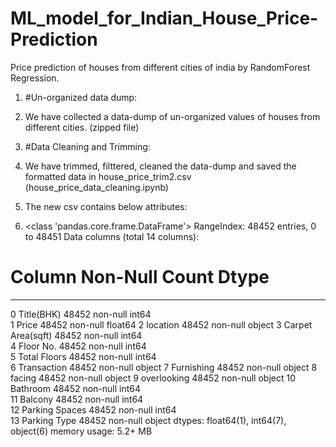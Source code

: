 # ML_model_for_Indian_House_Price-Prediction
Price prediction of houses from different cities of india by RandomForest Regression.

1. #Un-organized data dump:
2. We have collected a data-dump of un-organized values of houses from different cities. (zipped file)

3. #Data Cleaning and Trimming:
4. We have trimmed, filttered, cleaned the data-dump and saved the formatted data in house_price_trim2.csv (house_price_data_cleaning.ipynb)
5. The new csv contains below attributes:
6.   <class 'pandas.core.frame.DataFrame'>
RangeIndex: 48452 entries, 0 to 48451
Data columns (total 14 columns):
 #   Column             Non-Null Count  Dtype  
---  ------             --------------  -----  
 0   Title(BHK)         48452 non-null  int64  
 1   Price              48452 non-null  float64
 2   location           48452 non-null  object 
 3   Carpet Area(sqft)  48452 non-null  int64  
 4   Floor No.          48452 non-null  int64  
 5   Total Floors       48452 non-null  int64  
 6   Transaction        48452 non-null  object 
 7   Furnishing         48452 non-null  object 
 8   facing             48452 non-null  object 
 9   overlooking        48452 non-null  object 
 10  Bathroom           48452 non-null  int64  
 11  Balcony            48452 non-null  int64  
 12  Parking Spaces     48452 non-null  int64  
 13  Parking Type       48452 non-null  object 
dtypes: float64(1), int64(7), object(6)
memory usage: 5.2+ MB
